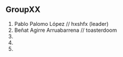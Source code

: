 ## GroupXX

1. Pablo Palomo López // hxshfx (leader)
2. Beñat Agirre Arruabarrena // toasterdoom
3. 
4. 
5. 
